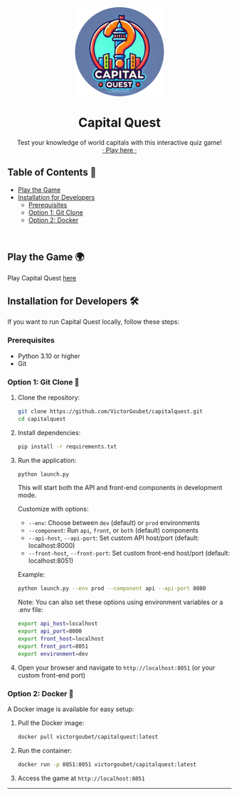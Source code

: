 <p align="center">
  <a href="https://capitalquest-nvde.onrender.com/">
    <img src="assets/logo.png" alt="Capital Quest Logo" width="200">
  </a>
</p>

<h1 align="center">Capital Quest</h1>

<p align="center">
  Test your knowledge of world capitals with this interactive quiz game!<br>
  <a href="https://capitalquest-nvde.onrender.com/">· Play here ·</a>
</p>

## Table of Contents 📙
- [Play the Game](#play-the-game-)
- [Installation for Developers](#installation-for-developers-)
  - [Prerequisites](#prerequisites)
  - [Option 1: Git Clone](#option-1-git-clone-)
  - [Option 2: Docker](#option-2-docker-)

<br>

## Play the Game 🌍

Play Capital Quest [here][game-url]

## Installation for Developers 🛠️

If you want to run Capital Quest locally, follow these steps:

### Prerequisites

- Python 3.10 or higher
- Git

### Option 1: Git Clone 🐙

1. Clone the repository:
   ```bash
   git clone https://github.com/VictorGoubet/capitalquest.git
   cd capitalquest
   ```

2. Install dependencies:
   ```bash
   pip install -r requirements.txt
   ```
3. Run the application:
   ```bash
   python launch.py
   ```

   This will start both the API and front-end components in development mode.

   Customize with options:
   - `--env`: Choose between `dev` (default) or `prod` environments
   - `--component`: Run `api`, `front`, or `both` (default) components
   - `--api-host`, `--api-port`: Set custom API host/port (default: localhost:8000)
   - `--front-host`, `--front-port`: Set custom front-end host/port (default: localhost:8051)

   Example:
   ```bash
   python launch.py --env prod --component api --api-port 8080
   ```

   Note: You can also set these options using environment variables or a .env file:
   ```bash
   export api_host=localhost
   export api_port=8000
   export front_host=localhost
   export front_port=8051
   export environment=dev
   ```

4. Open your browser and navigate to `http://localhost:8051` (or your custom front-end port)

### Option 2: Docker 🐳

A Docker image is available for easy setup:

1. Pull the Docker image:
   ```bash
   docker pull victorgoubet/capitalquest:latest
   ```

2. Run the container:
   ```bash
   docker run -p 8051:8051 victorgoubet/capitalquest:latest
   ```

3. Access the game at `http://localhost:8051`

---

[game-url]: https://capitalquest-nvde.onrender.com/
